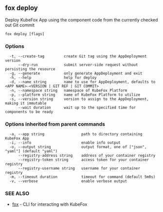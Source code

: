 ## fox deploy

Deploy KubeFox App using the component code from the currently checked out Git commit

```
fox deploy [flags]
```

### Options

```
  -t, --create-tag         create Git tag using the AppDeployment version
      --dry-run            submit server-side request without persisting the resource
  -g, --generate           only generate AppDeployment and exit
  -h, --help               help for deploy
  -d, --name string        name to use for AppDeployment, defaults to <APP NAME>-<VERSION | GIT REF | GIT COMMIT>
  -n, --namespace string   namespace of KubeFox Platform
  -p, --platform string    name of KubeFox Platform to utilize
  -s, --version string     version to assign to the AppDeployment, making it immutable
      --wait duration      wait up to the specified time for components to be ready
```

### Options inherited from parent commands

```
  -a, --app string                 path to directory containing KubeFox App
  -i, --info                       enable info output
  -o, --output string              output format, one of ["json", "yaml"] (default "yaml")
      --registry-address string    address of your container registry
      --registry-token string      access token for your container registry
      --registry-username string   username for your container registry
  -m, --timeout duration           timeout for command (default 5m0s)
  -v, --verbose                    enable verbose output
```

### SEE ALSO

* [fox](fox.md)	 - CLI for interacting with KubeFox


